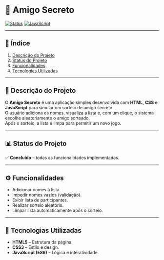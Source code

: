 # 🎁 Amigo Secreto

[![Status](https://img.shields.io/badge/status-conclu%C3%ADdo-brightgreen)]()
[![JavaScript](https://img.shields.io/badge/feito%20com-JavaScript-yellow)]()

---

## 📑 Índice
1. [Descrição do Projeto](#-descrição-do-projeto)
2. [Status do Projeto](#-status-do-projeto)
3. [Funcionalidades](#-funcionalidades)
4. [Tecnologias Utilizadas](#-tecnologias-utilizadas)

---

## 📜 Descrição do Projeto
O **Amigo Secreto** é uma aplicação simples desenvolvida com **HTML**, **CSS** e **JavaScript** para simular um sorteio de amigo secreto.  
O usuário adiciona os nomes, visualiza a lista e, com um clique, o sistema escolhe aleatoriamente o amigo sorteado.  
Após o sorteio, a lista é limpa para permitir um novo jogo.

---

## 📊 Status do Projeto
✅ **Concluído** – todas as funcionalidades implementadas.

---

## ⚙️ Funcionalidades
- Adicionar nomes à lista.
- Impedir nomes vazios (validação).
- Exibir lista de participantes.
- Realizar sorteio aleatório.
- Limpar lista automaticamente após o sorteio.

---

## 🚀 Tecnologias Utilizadas
- **HTML5** – Estrutura da página.
- **CSS3** – Estilo e design.
- **JavaScript (ES6)** – Lógica e interatividade.
